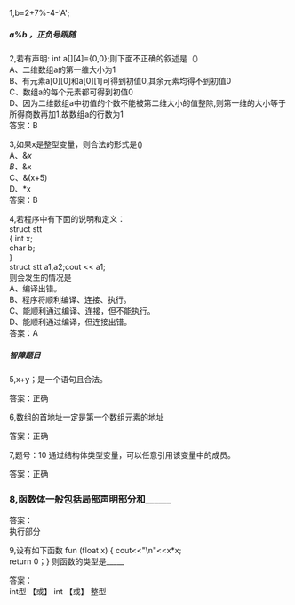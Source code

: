1,b=2+7%-4-'A';
##### a%b ，正负号跟随 

2,若有声明: int a[][4]={0,0};则下面不正确的叙述是（）<br>
A、二维数组a的第一维大小为1<br>
B、有元素a[0][0]和a[0][1]可得到初值0,其余元素均得不到初值0<br>
C、数组a的每个元素都可得到初值0<br>
D、因为二维数组a中初值的个数不能被第二维大小的值整除,则第一维的大小等于所得商数再加1,故数组a的行数为1<br>
答案：B<br>

3,如果x是整型变量，则合法的形式是()<br>
A、&*x<br>
B、*&x<br>
C、&(x+5)<br>
D、*x<br>
答案：B<br>

4,若程序中有下面的说明和定义： <br>
 struct  stt<br>
 {  int x;<br>
    char b;<br>
 }<br>
 struct stt a1,a2;cout << a1;<br>
 则会发生的情况是  <br>
A、编译出错。<br>
B、程序将顺利编译、连接、执行。<br>
C、能顺利通过编译、连接，但不能执行。<br>
D、能顺利通过编译，但连接出错。<br>
答案：A<br>
##### 智障题目<br>

5,x+y；是一个语句且合法。<br>

答案：正确<br>

6,数组的首地址一定是第一个数组元素的地址<br>

答案：正确<br>

7,题号：10 通过结构体类型变量，可以任意引用该变量中的成员。<br>

答案：正确<br>

### 8,函数体一般包括局部声明部分和______<br>

答案：<br>
执行部分 <br>

9,设有如下函数 fun (float x) { cout<<"\n"<<x*x;<br>
return 0；} 则函数的类型是_____<br>

答案：<br>
int型 【或】 int 【或】 整型<br>


